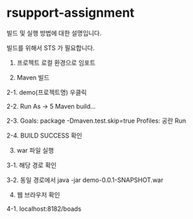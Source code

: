 # rsupport-assignment

빌드 및 실행 방법에 대한 설명입니다.

빌드를 위해서 STS 가 필요합니다.


1. 프로젝트 로컬 환경으로 임포트
  
2. Maven 빌드

  2-1. demo(프로젝트명) 우클릭
  
  2-2. Run As -> 5 Maven build...
  
  2-3. Goals: package -Dmaven.test.skip=true
       Profiles: 공란
       Run
  
  2-4. BUILD SUCCESS 확인

3. war 파일 실행

  3-1. 해당 경로 확인
  
  3-2. 동일 경로에서
       java -jar demo-0.0.1-SNAPSHOT.war
       
4. 웹 브라우저 확인

  4-1. localhost:8182/boads
